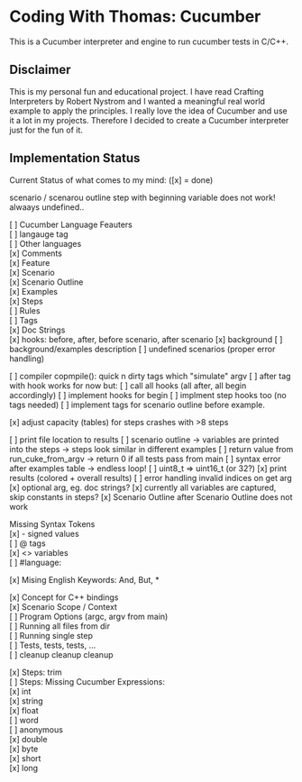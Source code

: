 # Coding With Thomas: Cucumber

This is a Cucumber interpreter and engine to run cucumber tests in C/C++. 

## Disclaimer
This is my personal fun and educational project. I have read Crafting Interpreters by Robert Nystrom and I wanted a meaningful real world example to apply the principles. I really love the idea of Cucumber and use it a lot in my projects. Therefore I decided to create a Cucumber interpreter just for the fun of it. 


## Implementation Status 

Current Status of what comes to my mind: ([x] = done)
  
scenario / scenarou outline step with beginning variable does not work! alwaays undefined..

[ ] Cucumber Language Feauters   
  [ ] langauge tag  
  [ ] Other languages  
  [x] Comments  
  [x] Feature  
  [x] Scenario  
  [x] Scenario Outline  
  [x] Examples  
  [x] Steps  
  [ ] Rules  
  [ ] Tags   
  [x] Doc Strings  
  [x] hooks: before, after, before scenario, after scenario 
  [x] background
  [ ] background/examples description
  [ ] undefined scenarios (proper error handling)

[ ] compiler copmpile(): quick n dirty tags which "simulate" argv
[ ] after tag with hook works for now but:
  [ ] call all hooks (all after, all begin accordingly)
  [ ] implement hooks for begin
  [ ] implment step hooks too (no tags needed)
  [ ] implement tags for scenario outline before example.


[x] adjust capacity (tables) for steps crashes with >8 steps

[ ] print file location to results
[ ] scenario outline -> variables are printed into the steps -> steps look similar in different examples
[ ] return value from run_cuke_from_argv -> return 0 if all tests pass from main
[ ] syntax error after examples table -> endless loop!
[ ] uint8_t => uint16_t (or 32?)
[x] print results (colored + overall results)
[ ] error handling invalid indices on get arg
[x] optional arg, eg. doc strings? 
[x] currently all variables are captured, skip constants in steps? 
[x] Scenario Outline after Scenario Outline does not work

Missing Syntax Tokens  
  [x] -  signed values  
  [ ] @  tags    
  [x] <>  variables  
  [ ] #language:   
  
  
[x] Mising English Keywords: And, But, *  
  
[x] Concept for C++ bindings  
[x] Scenario Scope / Context  
[ ] Program Options (argc, argv from main)  
[ ] Running all files from dir  
[ ] Running single step  
[ ] Tests, tests, tests, ...   
[ ] cleanup cleanup cleanup
  
[x] Steps: trim  
[ ] Steps: Missing Cucumber Expressions:   
  [x] int   
  [x] string   
  [x] float   
  [ ] word  
  [ ] anonymous  
  [x] double  
  [x] byte  
  [x] short  
  [x] long  
